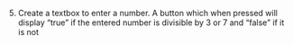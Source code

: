 5. Create a textbox to enter a number. A button which when pressed will display “true” if the entered number is divisible by 3 or 7 and “false” if it is not
